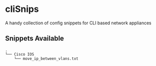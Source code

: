 # cliSnips
A handy collection of config snippets for CLI based network appliances

## Snippets Available
```
.
└── Cisco IOS
    └── move_ip_between_vlans.txt
```

